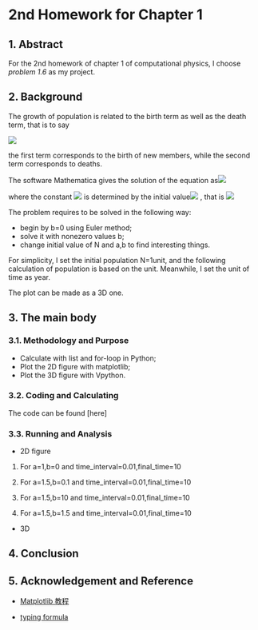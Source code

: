 # 2nd Homework for Chapter 1
## 1. Abstract

For the 2nd homework of chapter 1 of computational  physics, I choose *problem 1.6* as my project.

## 2. Background

The growth of population is related to the birth term as well as the death term, that is to say

<img src="http://chart.googleapis.com/chart?cht=tx&chl=%5Cfrac%7BdN%7D%7Bdt%7D%3DaN-bN%5E%7B2%7D" style="border:none;" />

the first term corresponds to the birth of new members, while the second term corresponds to deaths.

The software Mathematica gives the solution of the equation as<img src="http://chart.googleapis.com/chart?cht=tx&chl=N(t)%3D%5Cfrac%7Bace%5E%7Bat%7D%7D%7B-1%2Bbce%5E%7Bat%7D%7D" style="border:none;" />

where the constant <img src="http://chart.googleapis.com/chart?cht=tx&chl=c" style="border:none;" /> is determined by the initial value<img src="http://chart.googleapis.com/chart?cht=tx&chl=N(0)%3DN_%7B0%7D" style="border:none;" /> , that is <img src="http://chart.googleapis.com/chart?cht=tx&chl=c%3D%5Cfrac%7BN_%7B0%7D%7D%7BbN_%7B0%7D-a%7D" style="border:none;" />

The problem requires to be solved in the following way:

- begin by b=0 using Euler method;
- solve it with nonezero values b;
- change initial value of N and a,b to find interesting things. 

For simplicity, I set the initial population N=1unit, and the following calculation of population is based on the unit. Meanwhile, I set the unit of time as year.

The plot can be made as a 3D one.

## 3. The main body
### 3.1. Methodology and Purpose
- Calculate with list and  for-loop in Python;
- Plot the 2D figure with matplotlib;
- Plot the 3D figure with Vpython.

### 3.2. Coding and Calculating
The code can be found [here]

### 3.3. Running and Analysis

- 2D figure
1. For a=1,b=0 and time_interval=0.01,final_time=10

2. For a=1.5,b=0.1 and time_interval=0.01,final_time=10

3. For a=1.5,b=10 and time_interval=0.01,final_time=10

4. For a=1.5,b=1.5 and time_interval=0.01,final_time=10

- 3D

## 4. Conclusion


## 5. Acknowledgement and Reference
- [Matplotlib 教程](http://liam0205.me/2014/09/11/matplotlib-tutorial-zh-cn/)

- [typing formula](http://www.ruanyifeng.com/webapp/formula.html)
